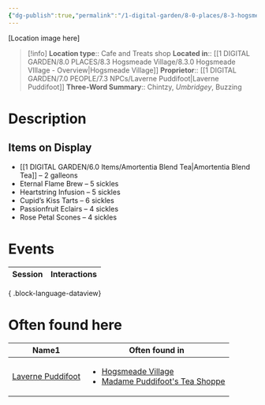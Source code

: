 ```yaml
---
{"dg-publish":true,"permalink":"/1-digital-garden/8-0-places/8-3-hogsmeade-village/8-3-05-madame-puddifoot-s-tea-shoppe/","tags":["#place","#hogsmeade","#shop"]}
---
```


[Location image here]
>[!info]
>**Location type**::  Cafe and Treats shop
>**Located in**:: [[1 DIGITAL GARDEN/8.0 PLACES/8.3 Hogsmeade Village/8.3.0 Hogsmeade VIllage - Overview\|Hogsmeade Village]]
>**Proprietor**:: [[1 DIGITAL GARDEN/7.0 PEOPLE/7.3 NPCs/Laverne Puddifoot\|Laverne Puddifoot]]
>**Three-Word Summary**:: Chintzy, *Umbridgey*, Buzzing 

# Description


## Items on Display

- [[1 DIGITAL GARDEN/6.0 Items/Amortentia Blend Tea\|Amortentia Blend Tea]] – 2 galleons
- Eternal Flame Brew – 5 sickles
- Heartstring Infusion – 5 sickles
- Cupid’s Kiss Tarts – 6 sickles
- Passionfruit Eclairs – 4 sickles
- Rose Petal Scones – 4 sickles

# Events

| Session | Interactions |
| ------- | ------------ |

{ .block-language-dataview}

# Often found here

<div><table class="dataview table-view-table"><thead class="table-view-thead"><tr class="table-view-tr-header"><th class="table-view-th"><span>Name</span><span class="dataview small-text">1</span></th><th class="table-view-th"><span>Often found in</span></th></tr></thead><tbody class="table-view-tbody"><tr><td><span><a data-tooltip-position="top" aria-label="1 DIGITAL GARDEN/7.0 PEOPLE/7.3 NPCs/Laverne Puddifoot.md" data-href="1 DIGITAL GARDEN/7.0 PEOPLE/7.3 NPCs/Laverne Puddifoot.md" href="1 DIGITAL GARDEN/7.0 PEOPLE/7.3 NPCs/Laverne Puddifoot.md" class="internal-link" target="_blank" rel="noopener nofollow">Laverne Puddifoot</a></span></td><td><ul class="dataview dataview-ul dataview-result-list-ul"><li class="dataview-result-list-li"><span><a data-tooltip-position="top" aria-label="1 DIGITAL GARDEN/8.0 PLACES/8.3 Hogsmeade Village/8.3.0 Hogsmeade VIllage - Overview.md" data-href="1 DIGITAL GARDEN/8.0 PLACES/8.3 Hogsmeade Village/8.3.0 Hogsmeade VIllage - Overview.md" href="1 DIGITAL GARDEN/8.0 PLACES/8.3 Hogsmeade Village/8.3.0 Hogsmeade VIllage - Overview.md" class="internal-link" target="_blank" rel="noopener nofollow">Hogsmeade Village</a></span></li><li class="dataview-result-list-li"><span><a data-tooltip-position="top" aria-label="1 DIGITAL GARDEN/8.0 PLACES/8.3 Hogsmeade Village/8.3.05 Madame Puddifoot's Tea Shoppe.md" data-href="1 DIGITAL GARDEN/8.0 PLACES/8.3 Hogsmeade Village/8.3.05 Madame Puddifoot's Tea Shoppe.md" href="1 DIGITAL GARDEN/8.0 PLACES/8.3 Hogsmeade Village/8.3.05 Madame Puddifoot's Tea Shoppe.md" class="internal-link" target="_blank" rel="noopener nofollow">Madame Puddifoot's Tea Shoppe</a></span></li></ul></td></tr></tbody></table></div>